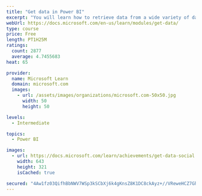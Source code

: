 ```yaml
---
title: "Get data in Power BI"
excerpt: "You will learn how to retrieve data from a wide variety of data sources, including Microsoft Excel, relational databases, and NoSQL data stores. You will also learn how to improve performance while retrieving data."
webUrl: https://docs.microsoft.com/en-us/learn/modules/get-data/
type: course
price: Free
length: PT1H25M
ratings:
  count: 2877
  average: 4.7455683
heat: 65

provider:
  name: Microsoft Learn
  domain: microsoft.com
  images:
    - url: /assets/images/organizations/microsoft.com-50x50.jpg
      width: 50
      height: 50

levels:
  - Intermediate

topics:
  - Power BI

images:
  - url: https://docs.microsoft.com/learn/achievements/get-data-social.png
    width: 643
    height: 321
    isCached: true

secured: "4Aw1fz03QifhBbNWV7WSp3kSCbXj6k4gKnsZ8K1DC8ckAyz+//VReweHCZ7Ghvr/9y7qj8RSY0BGN2hzhPyp6jSjkvf240CP2wPdVYVOTn2VkW0jkph3D7QDYHrgY1muDPQ0Z2dBz9p4feITd7JpU0m0MvezhOwUr3MRxnnt07f4Gj51dMhLLsCKOUPM167KIpszlRUYMVumKvZUxX/1eSJK+jS1qaYc20saKCx55Zxfa/RVOwh1sJQrGcqUMGqzukiflopdzGXqthU1mzzrpyURzbThLNT+yQ8qZ1tbDtg2wjAVPrYe3GVdXXtNVpTJnkqv302mApOc9118VH0p++20TsjhF8hJ0/oeQwaeZETJ9Dk1TynbG9rJOiOT92kqzn0HpizTTZfcsOR/2XS6GVGerXDuD5A3lPagp11UNO4=;UJMpDIgo79PZUB2k4brWtA=="
---
```


